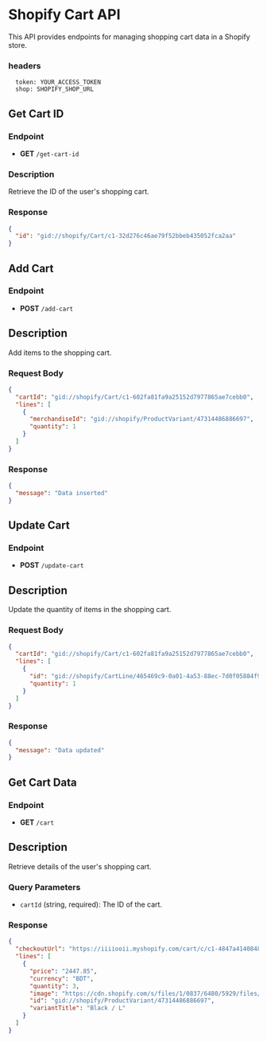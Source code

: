 # Shopify Cart API

This API provides endpoints for managing shopping cart data in a Shopify store.

### headers
```text
  token: YOUR_ACCESS_TOKEN
  shop: SHOPIFY_SHOP_URL
```

## Get Cart ID

### Endpoint

- **GET** `/get-cart-id`

### Description

Retrieve the ID of the user's shopping cart.

### Response

```json
{
  "id": "gid://shopify/Cart/c1-32d276c46ae79f52bbeb435052fca2aa"
}
```

## Add Cart

### Endpoint

- **POST** `/add-cart`

## Description

Add items to the shopping cart.

### Request Body

```json
{
  "cartId": "gid://shopify/Cart/c1-602fa81fa9a25152d7977865ae7cebb0",
  "lines": [
    {
      "merchandiseId": "gid://shopify/ProductVariant/47314486886697",
      "quantity": 1
    }
  ]
}
```
### Response 

```json
{
  "message": "Data inserted"
}
```

## Update Cart

### Endpoint

- **POST** `/update-cart`

## Description

Update the quantity of items in the shopping cart.

### Request Body

```json
{
  "cartId": "gid://shopify/Cart/c1-602fa81fa9a25152d7977865ae7cebb0",
  "lines": [
    {
      "id": "gid://shopify/CartLine/465469c9-0a01-4a53-88ec-7d0f05884f92?cart=Z2NwLXVzLWNlbnRyYWwxOjAxSEhCWDhWRU1KN0tBNDEyVlI3Wlc4ODFC",
      "quantity": 1
    }
  ]
}
```
### Response 

```json
{
  "message": "Data updated"
}
```

## Get Cart Data

### Endpoint

- **GET** `/cart`

## Description

Retrieve details of the user's shopping cart.

### Query Parameters
- `cartId` (string, required): The ID of the cart.

### Response

```json
{
  "checkoutUrl": "https://iiiiooii.myshopify.com/cart/c/c1-4847a4140848f5030da841c09a12c7bd?key=1636ff6d827c0b01f1cbb13afbef3d6b",
  "lines": [
    {
      "price": "2447.85",
      "currency": "BDT",
      "quantity": 3,
      "image": "https://cdn.shopify.com/s/files/1/0837/6480/5929/files/model02_30164e4d-16f9-47d3-a439-f83b8ed131fd.png?v=1701840816",
      "id": "gid://shopify/ProductVariant/47314486886697",
      "variantTitle": "Black / L"
    }
  ]
}
```
